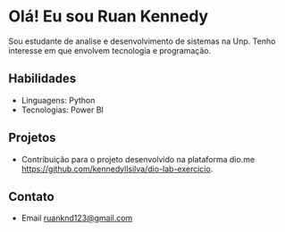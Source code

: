 # Olá! Eu sou Ruan Kennedy

Sou estudante de analise e desenvolvimento de sistemas na Unp. Tenho interesse em que envolvem tecnologia e programação.

## Habilidades
- Linguagens: Python
- Tecnologias: Power BI

## Projetos
- Contribuição para o projeto desenvolvido na plataforma dio.me https://github.com/kennedyllsilva/dio-lab-exercicio.

## Contato
- Email ruanknd123@gmail.com
